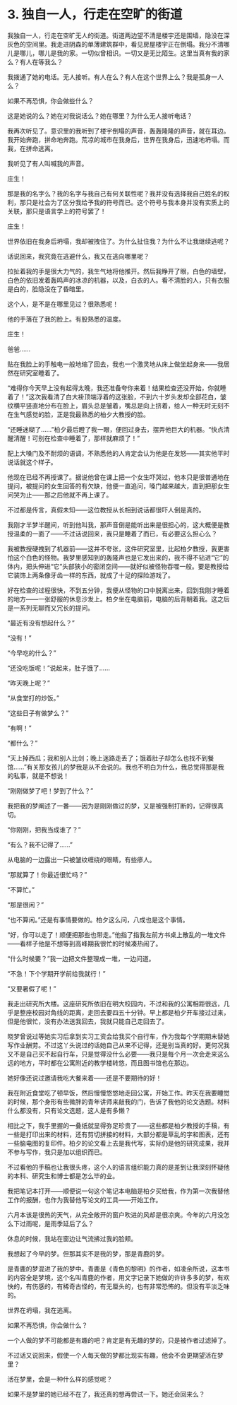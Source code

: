 # 3. 独自一人，行走在空旷的街道

我独自一人，行走在空旷无人的街道。街道两边望不清是楼宇还是围墙，隐没在深灰色的空间里。我走进阴森的单薄建筑群中，看见房屋楼宇正在倒塌。我分不清哪儿是哪儿，哪儿是我的家。一切似曾相识。一切又是无比陌生。这里当真有我的家么？有人在等我么？

我拨通了她的电话。无人接听。有人在么？有人在这个世界上么？我是孤身一人么？

如果不再恐惧，你会做些什么？

这是她说的么？她在对我说话么？她在哪里？为什么无人接听电话？

我再次听见了。意识里的我听到了楼宇倒塌的声音，轰轰隆隆的声音，就在耳边。我开始奔跑，拼命地奔跑。荒凉的城市在我身后，世界在我身后，迅速地坍塌。而我，在拼命逃离。

我听见了有人叫喊我的声音。

庄生！

那是我的名字么？我的名字与我自己有何关联性呢？我并没有选择我自己姓名的权利，那只是社会为了区分我给予我的符号而已。这个符号与我本身并没有实质上的关联，那只是语言学上的符号罢了！

庄生！

世界依旧在我身后坍塌，我却被拽住了。为什么扯住我？为什么不让我继续逃呢？

话说回来，我究竟在逃避什么，我又在逃向哪里呢？

拉扯着我的手是很大力气的，我生气地将他推开。然后我睁开了眼，白色的墙壁，白色的依旧发着轰鸣声的冰凉的机器，以及，白衣的人。看不清脸的人，只有衣服是白的，脸隐没在了昏暗里。

这个人，是不是在哪里见过？很熟悉呢！

他的手落在了我的脸上。有股熟悉的温度。

庄生！

爸爸……

贴在我脸上的手触电一般地缩了回去，我也一个激灵地从床上做坐起身来——我居然在研究室睡着了。

“难得你今天早上没有起得太晚，我还准备夸你来着！结果检查还没开始，你就睡着了！”这次我看清了白大褂顶端浮着的这张脸，不到六十岁头发却全部花白，皱纹横平竖直地分布在脸上，眉头总是皱着，嘴总是向上挤着，给人一种无时无刻不在生气感觉的脸，正是我最熟悉的柏夕大教授的脸。

“还睡迷糊了……”柏夕最后瞪了我一眼，便回过身去，摆弄他巨大的机器。“快点清醒清醒！可别在检查中睡着了，那样就麻烦了！”

配上大嗓门及不耐烦的语调，不熟悉他的人肯定会认为他是在发怒——其实他平时说话就这个样子。

他现在已经不再授课了。据说他曾在课上把一个女生吓哭过，他本只是很普通地在提问，被提问的女生回答的有欠缺，他便一直追问，嗓门越来越大，直到把那女生问哭为止——那之后他就不再上课了。

不过都是传言，真假未知——这位教授从长相到说话都很吓人倒是真的。

我刚才半梦半醒间，听到他叫我，那声音倒是能听出来是很担心的，这大概便是教授温柔的一面了——不过话说回来，我只是睡着了而已，有必要这么担心么？

我被教授硬拽到了机器前——这并不夸张，这件研究室里，比起柏夕教授，我更害怕这个白色的怪物。我梦里感知到的轰隆声也是它发出来的，我不得不钻进“它”的体内，把头伸进“它”头部狭小的密闭空间——就好似被怪物吞噬一般。要是教授给它装饰上两条像牙齿一样的东西，就成了十足的探险游戏了。

好在检查的过程很快，不到五分钟，我便从怪物的口中脱离出来，回到我刚才睡着的地方——一张舒服的休息沙发上。柏夕坐在电脑前，电脑的后背朝着我。这之后是一系列无聊而又冗长的提问。

“最近有没有想起什么？”

“没有！”

“今早吃的什么？”

“还没吃饭呢！”说起来，肚子饿了……

“昨天晚上呢？”

“从食堂打的炒饭。”

“这些日子有做梦么？”

“有啊！”

“都什么？”

“天上掉西瓜；我和别人比剑；晚上迷路走丢了；饿着肚子却怎么也找不到餐馆……”有关那女孩儿的梦我是从不会说的。我也不明白为什么，我总觉得那是我的私事，就是不想说！

“刚刚做梦了吧！梦到了什么？”

我把我的梦阐述了一番——因为是刚刚做过的梦，又是被强制打断的，记得很真切。

“你刚刚，把我当成谁了？”

“有么？我不记得了……”

从电脑的一边露出一只被皱纹缠绕的眼睛，有些瘆人。

“那就算了！你最近很忙吗？”

“不算忙。”

“那是很闲？”

“也不算闲。”还是有事情要做的。柏夕这么问，八成也是这个事情。

“好，你可以走了！顺便把那些也带走。”他指了指我左前方书桌上散乱的一堆文件——看样子他是不想等到高峰期我很忙的时候凑热闹了。

“什么时候要？”我一边把文件整理成一堆，一边问道。

“不急！下个学期开学前给我就行！”

“又要暑假了呢！”

我走出研究所大楼。这座研究所依旧在明大校园内，不过和我的公寓相距很远，几乎是整座校园对角线的距离，走回去要四五十分钟。早上都是柏夕开车接过过来，但是他很忙，没有办法送我回去，我就只能自己走回去了。

晓梦曾说过等她实习后拿到实习工资会给我买个自行车，作为我每个学期期末替她写作业酬劳。不过这丫头说过的话她自己从来不记得，还是别当真的好。更何况我又不是自己买不起自行车，只是觉得没什么必要——我只是每个月一次会走来这么远的地方，平时都在公寓附近的教学楼转悠，而且图书馆也在那边。

她好像还说过邀请我吃大餐来着——还是不要期待的好！

我在附近食堂吃了顿早饭，然后慢慢悠悠地走回公寓，开始工作。昨天在我要睡觉的时候，那个身形有些微胖的青年讲师来敲我的门，告诉了我他的论文选题。材料什么都没有，只有论文选题，这人是有多懒？

相比之下，我手里握的一叠纸就显得弥足珍贵了——这些都是柏夕教授的手稿，有一些是打印出来的材料，还有剪切拼接的材料，大部分都是草乱的字和图表，还有一些脑电图的复印件。柏夕的论文看上去是我代写，实际仍是他的研究成果，我并不参与写作，我只是加以组织而已。

不过看他的手稿也让我很头疼，这个人的语言组织能力真的是差到让我深刻怀疑他的本科、研究生和博士都是怎么毕的业。

我把笔记本打开——顺便说一句这个笔记本电脑是柏夕买给我，作为第一次我替他工作的报酬，也作为我替他写论文的工具——开始工作。

六月本该是很热的天气，从完全敞开的窗户吹进的风却是很凉爽。今年的六月没怎么下过雨呢，是雨季延后了么？

休息的时候，我站在窗边让气流拂过我的脸颊。

我想起了今早的梦。但那其实不是我的梦，那是青鹿的梦。

是青鹿的梦混进了我的梦中。青鹿是《青色的黎明》的作者，如凌余所说，这本书的内容全是梦境，这个名叫青鹿的作者，用文字记录下她做的许许多多的梦，有欢快的，有伤感的，有稀奇古怪的，有无厘头的，也有非常恐怖的。但没有平淡乏味的。

世界在坍塌，我在逃离。

如果不再恐惧，你会做什么？

一个人做的梦不可能都是有趣的吧？肯定是有无趣的梦的，只是被作者过滤掉了。

不过话又说回来，假使一个人每天做的梦都比现实有趣，他会不会更期望活在梦里？

活在梦里，会是一种什么样的感觉呢？

如果不是梦里的她已经不在了，我还真的想再尝试一下。她还会回来么？